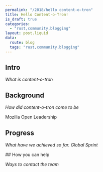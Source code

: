```yaml
---
permalink: "/2018/hello content-o-tron"
title: Hello Content-o-Tron!
is_draft: true
categories:
  - "rust,community,blogging"
layout: post.liquid
data:
  route: blog
  tags: "rust,community,blogging"
---
```


## Intro

_What is content-o-tron_

## Background

_How did content-o-tron come to be_

Mozilla Open Leadership

## Progress

_What have we achieved so far. Global Sprint_

## How you can help

_Ways to contact the team_

